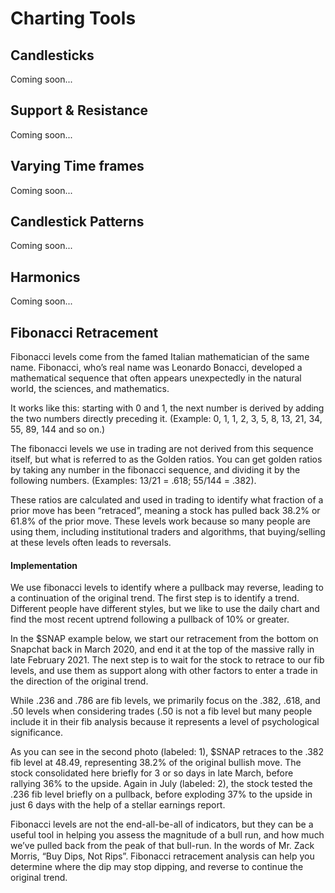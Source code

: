 # Charting Tools

## Candlesticks

Coming soon...

## Support & Resistance

Coming soon...

## Varying Time frames

Coming soon...

## Candlestick Patterns

Coming soon...

## Harmonics

Coming soon...

## Fibonacci Retracement

Fibonacci levels come from the famed Italian mathematician of the same name. Fibonacci, who’s real name was Leonardo Bonacci, developed a mathematical sequence that often appears unexpectedly in the natural world, the sciences, and mathematics.

It works like this: starting with 0 and 1, the next number is derived by adding the two numbers directly preceding it. (Example: 0, 1, 1, 2, 3, 5, 8, 13, 21, 34, 55, 89, 144 and so on.)

The fibonacci levels we use in trading are not derived from this sequence itself, but what is referred to as the Golden ratios. You can get golden ratios by taking any number in the fibonacci sequence, and dividing it by the following numbers. (Examples: 13/21 = .618; 55/144 = .382).

These ratios are calculated and used in trading to identify what fraction of a prior move has been “retraced”, meaning a stock has pulled back 38.2% or 61.8% of the prior move. These levels work because so many people are using them, including institutional traders and algorithms, that buying/selling at these levels often leads to reversals.

#### Implementation

We use fibonacci levels to identify where a pullback may reverse, leading to a continuation of the original trend. The first step is to identify a trend. Different people have different styles, but we like to use the daily chart and find the most recent uptrend following a pullback of 10% or greater.

In the $SNAP example below, we start our retracement from the bottom on Snapchat back in March 2020, and end it at the top of the massive rally in late February 2021. The next step is to wait for the stock to retrace to our fib levels, and use them as support along with other factors to enter a trade in the direction of the original trend.

While .236 and .786 are fib levels, we primarily focus on the .382, .618, and .50 levels when considering trades (.50 is not a fib level but many people include it in their fib analysis because it represents a level of psychological significance.

As you can see in the second photo (labeled: 1), $SNAP retraces to the .382 fib level at 48.49, representing 38.2% of the original bullish move. The stock consolidated here briefly for 3 or so days in late March, before rallying 36% to the upside. Again in July (labeled: 2), the stock tested the .236 fib level briefly on a pullback, before exploding 37% to the upside in just 6 days with the help of a stellar earnings report.

Fibonacci levels are not the end-all-be-all of indicators, but they can be a useful tool in helping you assess the magnitude of a bull run, and how much we’ve pulled back from the peak of that bull-run. In the words of Mr. Zack Morris, “Buy Dips, Not Rips”. Fibonacci retracement analysis can help you determine where the dip may stop dipping, and reverse to continue the original trend.
